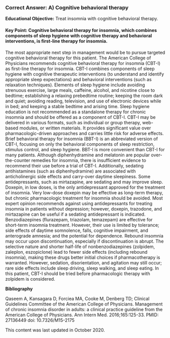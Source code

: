 
### Correct Answer: A) Cognitive behavioral therapy 

**Educational Objective:** Treat insomnia with cognitive behavioral therapy.

#### **Key Point:** Cognitive behavioral therapy for insomnia, which combines components of sleep hygiene with cognitive therapy and behavioral interventions, is first-line therapy for insomnia.

The most appropriate next step in management would be to pursue targeted cognitive behavioral therapy for this patient. The American College of Physicians recommends cognitive behavioral therapy for insomnia (CBT-I) as first-line therapy for insomnia. CBT-I combines components of sleep hygiene with cognitive therapeutic interventions (to understand and identify appropriate sleep expectations) and behavioral interventions (such as relaxation techniques). Elements of sleep hygiene include avoiding strenuous exercise, large meals, caffeine, alcohol, and nicotine close to bedtime; establishing a relaxing prebedtime routine; keeping the room dark and quiet; avoiding reading, television, and use of electronic devices while in bed; and keeping a stable bedtime and arising time. Sleep hygiene education is not recommended as a standalone therapy for chronic insomnia and should be offered as a component of CBT-I. CBT-I may be delivered in various formats, such as individual or group therapy, web-based modules, or written materials. It provides significant value over pharmacologic-driven approaches and carries little risk for adverse effects. Brief behavioral therapy for insomnia (BBT-I) is an abbreviated version of CBT-I, focusing on only the behavioral components of sleep restriction, stimulus control, and sleep hygiene. BBT-I is more convenient than CBT-I for many patients.
Although diphenhydramine and melatonin are popular over-the-counter remedies for insomnia, there is insufficient evidence to recommend their use before a trial of CBT-I. Additionally, sedating antihistamines (such as diphenhydramine) are associated with anticholinergic side effects and carry-over daytime sleepiness.
Some antidepressants, such as mirtazapine, are sedating and may improve sleep. Doxepin, in low doses, is the only antidepressant approved for the treatment of insomnia. Very low-dose doxepin may be effective as long-term therapy, but chronic pharmacologic treatment for insomnia should be avoided. Most expert opinion recommends against using antidepressants for treating insomnia in patients without depression; however, doxepin, trazodone, and mirtazapine can be useful if a sedating antidepressant is indicated.
Benzodiazepines (flurazepam, triazolam, temazepam) are effective for short-term insomnia treatment. However, their use is limited by tolerance; side effects of daytime somnolence, falls, cognitive impairment, and anterograde amnesia; and the potential for dependence. Rebound insomnia may occur upon discontinuation, especially if discontinuation is abrupt. The selective nature and shorter half-life of nonbenzodiazepines (zolpidem, zaleplon, eszopiclone) lead to fewer side effects (including rebound insomnia), making these drugs better initial choices if pharmacotherapy is warranted. However, sedation, disorientation, and agitation may still occur; rare side effects include sleep driving, sleep walking, and sleep eating. In this patient, CBT-I should be tried before pharmacologic therapy with zolpidem is considered.

**Bibliography**

Qaseem A, Kansagara D, Forciea MA, Cooke M, Denberg TD; Clinical Guidelines Committee of the American College of Physicians. Management of chronic insomnia disorder in adults: a clinical practice guideline from the American College of Physicians. Ann Intern Med. 2016;165:125-33. PMID: 27136449 doi: 10.7326/M15-2175

This content was last updated in October 2020.